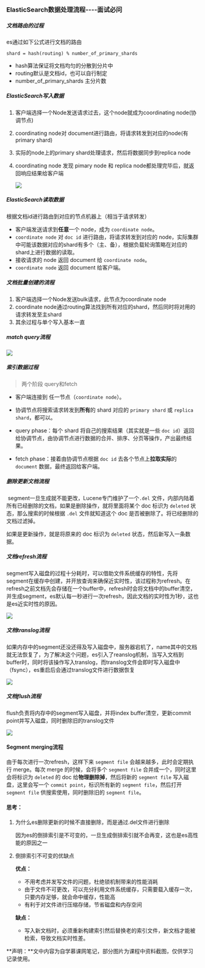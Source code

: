 ### ElasticSearch数据处理流程----面试必问

##### 文档路由的过程

es通过如下公式进行文档的路由

`shard = hash(routing) % number_of_primary_shards`

- hash算法保证将文档均匀的分散到分片中
- routing默认是文档id，也可以自行制定
- number_of_primary_shards 主分片数

##### ElasticSearch写入数据

1. 客户端选择一个Node发送请求过去，这个node就成为coordinating node(协调节点)

2. coordinating node对 document进行路由，将请求转发到对应的node(有primary shard)
   
3. 实际的node上的primary shard处理请求，然后将数据同步到replica node

4. coordinating node 发现 pimary node 和 replica node都处理完毕后，就返回响应结果给客户端

   ![](https://upload-images.jianshu.io/upload_images/8387919-a252bc4550ca924e.png?imageMogr2/auto-orient/strip%7CimageView2/2/w/1240)

##### ElasticSearch读取数据

根据文档id进行路由到对应的节点机器上（相当于请求转发）

- 客户端发送请求到**任意**一个 node，成为 `coordinate node`。
- `coordinate node` 对 `doc id` 进行路由，将请求转发到对应的 node，实际集群中可能该数据对应的shard有多个（主、备），根据负载轮询策略在对应的shard上进行数据的读取。
- 接收请求的 node 返回 document 给 `coordinate node`。
- `coordinate node` 返回 document 给客户端。

##### 文档批量创建的流程

1. 客户端选择一个Node发送bulk请求，此节点为coordinate node
2. coordinate node通过routing算法找到所有对应的shard，然后同时将对用的请求转发至主shard
3. 其余过程与单个写入基本一直

##### match query流程

![](https://upload-images.jianshu.io/upload_images/8387919-e4b0b0fd12fa972d.png?imageMogr2/auto-orient/strip%7CimageView2/2/w/1240)

##### 索引数据过程

> 两个阶段 query和fetch

- 客户端连接到 任一节点（`coordinate node`）。

- 协调节点将搜索请求转发到**所有**的 shard 对应的 `primary shard` 或 `replica shard`，都可以。

- query phase：每个 shard 将自己的搜索结果（其实就是一些 `doc id`）返回给协调节点，由协调节点进行数据的合并、排序、分页等操作，产出最终结果。

- fetch phase：接着由协调节点根据 `doc id` 去各个节点上**拉取实际**的 `document` 数据，最终返回给客户端。

##### 删除更新文档流程

​	segment一旦生成就不能更改，Lucene专门维护了一个`.del` 文件，内部内陆着所有已经删除的文档，如果是删除操作，就将里面将某个 doc 标识为 `deleted` 状态，那么搜索的时候根据 `.del` 文件就知道这个 doc 是否被删除了。将已经删除的文档过滤掉。

如果是更新操作，就是将原来的 doc 标识为 `deleted` 状态，然后新写入一条数据。

##### 文档refresh流程

segment写入磁盘的过程十分耗时，可以借助文件系统缓存的特性，先将segment在缓存中创建，并开放查询来确保近实时性，该过程称为refresh。在refresh之前文档先会存储在一个buffer中，refresh时会将文档中的buffer清空，并生成segment，es默认每一秒进行一次refresh，因此文档的实时性为1秒，这也是es近实时性的原因。

![](https://upload-images.jianshu.io/upload_images/8387919-a66f2d47af271fc0.png?imageMogr2/auto-orient/strip%7CimageView2/2/w/1240)

##### 文档translog流程

如果内存中的segment还没还得及写入磁盘中，服务器宕机了，name其中的文档就无法恢复了，为了解决这个问题，es引入了reanslog机制，当写入文档到buffer时，同时将该操作写入translog，而translog文件会即时写入磁盘中（fsync），es重启后会通过translog文件进行数据恢复

![](https://upload-images.jianshu.io/upload_images/8387919-27dd2536d27703a9.png?imageMogr2/auto-orient/strip%7CimageView2/2/w/1240)

##### 文档flush流程

flush负责将内存中的segment写入磁盘，并将index buffer清空，更新commit point并写入磁盘，同时删除旧的translog文件

![](https://upload-images.jianshu.io/upload_images/8387919-d9caffeea8e70466.png?imageMogr2/auto-orient/strip%7CimageView2/2/w/1240)

#### Segment merging流程

由于每次进行一次refresh，这样下来 `segment file` 会越来越多，此时会定期执行 merge。每次 merge 的时候，会将多个 `segment file` 合并成一个，同时这里会将标识为 `deleted` 的 doc 给**物理删除掉**，然后将新的 `segment file` 写入磁盘，这里会写一个 `commit point`，标识所有新的 `segment file`，然后打开 `segment file` 供搜索使用，同时删除旧的 `segment file`。

#### 思考：

1. 为什么es删除更新的时候不直接删除，而是通过.del文件进行删除

   因为es的倒排索引是不可变的，一旦生成倒排索引就不会再变，这也是es高性能的原因之一
   
2. 倒排索引不可变的优缺点

   **优点：**

   - 不用考虑并发写文件的问题，杜绝锁机制带来的性能消耗
   - 由于文件不可更改，可以充分利用文件系统缓存，只需要载入缓存一次，只要内存足够，就会命中缓存，性能高
   - 有利于对文件进行压缩存储，节省磁盘和内存空间

   **缺点：**

   - 写入新文档时，必须重新构建索引然后替换老的索引文件，新文档才能被检索，导致文档实时性差。

**声明：**文中内容为自学慕课网笔记，部分图片为课程中资料截图，仅供学习记录使用。
